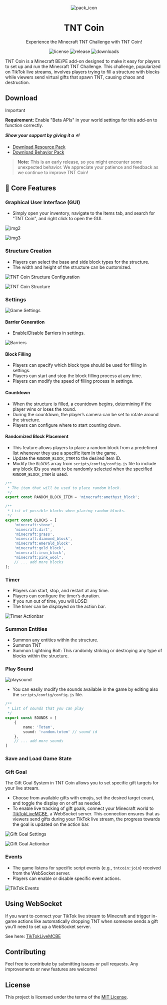 <div align="center">

![pack_icon](./pack_icon.png)

# TNT Coin

Experience the Minecraft TNT Challenge with TNT Coin!

![license](https://img.shields.io/github/license/rqinix/BP-TNT-Coin?color=lightgreen&logo=open-source-initiative)
![release](https://img.shields.io/github/v/release/rqinix/BP-TNT-Coin?color=purple&logo=github)
![downloads](https://img.shields.io/github/downloads/rqinix/BP-TNT-Coin/total?color=brightgreen&logo=github)

</div>

TNT Coin is a Minecraft BE/PE add-on designed to make it easy for players to set up and run the Minecraft TNT Challenge. This challenge, popularized on TikTok live streams, involves players trying to fill a structure with blocks while viewers send virtual gifts that spawn TNT, causing chaos and destruction. 

## Download

> [!IMPORTANT]
> **Requirement:** Enable "Beta APIs" in your world settings for this add-on to function correctly.

**_Show your support by giving it a ⭐!_**
- [Download Resource Pack](https://github.com/rqinix/RP-TNT-Coin/releases)
- [Download Behavior Pack](https://github.com/rqinix/BP-TNT-Coin/releases)

> **Note:** This is an early release, so you might encounter some unexpected behavior. We appreciate your patience and feedback as we continue to improve TNT Coin! 


## 🌟 Core Features

### Graphical User Interface (GUI)

- Simply open your inventory, navigate to the Items tab, and search for "TNT Coin", and right click to open the GUI.

![img2](./docs/images/image_2.png)

![img3](./docs/images/image_3.png)

### Structure Creation

- Players can select the base and side block types for the structure.
- The width and height of the structure can be customized.

![TNT Coin Structure Configuration](./docs/images/image_1.png)

![TNT Coin Structure](./docs/images/structure.png)

### Settings

![Game Settings](./docs/images/settings.png)

#### Barrier Generation

- Enable/Disable Barriers in settings.

![Barriers](./docs/images/barriers.png)

#### Block Filling

- Players can specify which block type should be used for filling in settings.
- Players can start and stop the block filling process at any time.
- Players can modify the speed of filling process in settings.

#### Countdown

- When the structure is filled, a countdown begins, determining if the player wins or loses the round.
- During the countdown, the player’s camera can be set to rotate around the structure.
- Players can configure where to start counting down.

#### Randomized Block Placement

- This feature allows players to place a random block from a predefined list whenever they use a specific item in the game.
- Update the `RANDOM_BLOCK_ITEM` to the desired item ID.
- Modify the `BLOCKS` array from `scripts/config/config.js` file to include any block IDs you want to be randomly selected when the specified `RANDOM_BLOCK_ITEM` is used.

```ts
/**
 * The item that will be used to place random block.
 */
export const RANDOM_BLOCK_ITEM = 'minecraft:amethyst_block';

/**
 * List of possible blocks when placing random blocks.
 */
export const BLOCKS = [
    'minecraft:stone',
    'minecraft:dirt',
    'minecraft:grass',
    'minecraft:diamond_block',
    'minecraft:emerald_block',
    'minecraft:gold_block',
    'minecraft:iron_block',
    "minecraft:pink_wool",
    // ... add more blocks
];
```

### Timer

- Players can start, stop, and restart at any time.
- Players can configure the timer’s duration.
- If you run out of time, you will LOSE!
- The timer can be displayed on the action bar.

![Timer Actionbar](./docs/images/timer.png)

### Summon Entities

- Summon any entities within the structure.
- Summon TNT
- Summon Lightning Bolt: This randomly striking or destroying any type of blocks within the structure.

### Play Sound

![playsound](./docs/images/playsound.png)

- You can easily modify the sounds available in the game by editing also the `scripts/config/config.js` file.

```ts
/**
 * List of sounds that you can play
 */
export const SOUNDS = [
    {
        name: 'Totem',
        sound: 'random.totem' // sound id
    },
    // ... add more sounds
]
```

### Save and Load Game State

### Gift Goal

The Gift Goal System in TNT Coin allows you to set specific gift targets for your live stream.

- Choose from available gifts with emojis, set the desired target count, and toggle the display on or off as needed.
- To enable live tracking of gift goals, connect your Minecraft world to [TikTokLiveMCBE](https://github.com/rqinix/TikTokLiveMCBE), a WebSocket server. This connection ensures that as viewers send gifts during your TikTok live stream, the progress towards the goal is updated on the action bar.

![Gift Goal Settings](./docs/images/gift_goal_settings.png)

![Gift Goal Actionbar](./docs/images/gift_goal_actionbar.png)

### Events

- The game listens for specific script events (e.g., `tntcoin:join`) received from the WebSocket server.
- Players can enable or disable specific event actions.

![TikTok Events](./docs/images/events.png)

## Using WebSocket

If you want to connect your TikTok live stream to Minecraft and trigger in-game actions like automatically dropping TNT when someone sends a gift you'll need to set up a WebSocket server. 

See here: [TikTokLiveMCBE](https://github.com/rqinix/TikTokLiveMCBE)

## Contributing

Feel free to contribute by submitting issues or pull requests. Any improvements or new features are welcome!

## License

This project is licensed under the terms of the [MIT License](./LICENSE).
